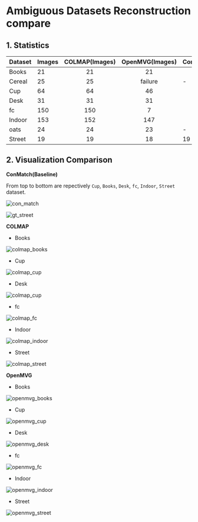 # Ambiguous Datasets Reconstruction compare

## 1. Statistics
|  Dataset  | Images | COLMAP(Images) | OpenMVG(Images) |   ConMatch(Images) |
| :-------- | :----- |     :----:     |      :----:     |        :----       |
|   Books   |   21   |       21       |         21      |                    |
|  Cereal   |   25   |       25       |      failure    |          -         |
|    Cup    |   64   |       64       |        46       |                    |
|   Desk    |   31   |       31       |        31       |                    |
|    fc     |   150  |       150      |        7        |                    |
|  Indoor   |   153  |       152      |        147      |                    |
|   oats    |   24   |       24       |        23       |          -         |
|  Street   |   19   |       19       |        18       |         19         |

## 2. Visualization Comparison

**ConMatch(Baseline)** 

From top to bottom are repectively ```Cup```, ```Books```, ```Desk```, ```fc```, ```Indoor```, ```Street``` dataset.

<div style=center>

![con_match](compare/gt.jpeg)

![gt_street](compare/gt_failure.jpeg)

</div>

**COLMAP**
- Books

![colmap_books](compare/books/books_colmap.png)

- Cup

![colmap_cup](compare/cup/cup_colmap.png)

- Desk

![colmap_cup](compare/desk/desk_colmap.png)

- fc

![colmap_fc](compare/fc/fc_colmap.png)

- Indoor

![colmap_indoor](compare/indoor/indoor_colmap.png)

- Street

![colmap_street](compare/street/street_colmap.png)

**OpenMVG**

- Books

![openmvg_books](compare/books/books_openmvg.png)

- Cup

![openmvg_cup](compare/cup/cup_openmvg.png)

- Desk

![openmvg_desk](compare/desk/desk_openmvg.png)

- fc

![openmvg_fc](compare/fc/fc_openmvg.png)

- Indoor

![openmvg_indoor](compare/indoor/indoor_openmvg.png)

- Street

![openmvg_street](compare/street/street_openmvg.png)


